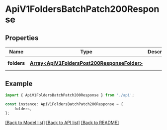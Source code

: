 # ApiV1FoldersBatchPatch200Response


## Properties

Name | Type | Description | Notes
------------ | ------------- | ------------- | -------------
**folders** | [**Array&lt;ApiV1FoldersPost200ResponseFolder&gt;**](ApiV1FoldersPost200ResponseFolder.md) |  | [default to undefined]

## Example

```typescript
import { ApiV1FoldersBatchPatch200Response } from './api';

const instance: ApiV1FoldersBatchPatch200Response = {
    folders,
};
```

[[Back to Model list]](../README.md#documentation-for-models) [[Back to API list]](../README.md#documentation-for-api-endpoints) [[Back to README]](../README.md)
